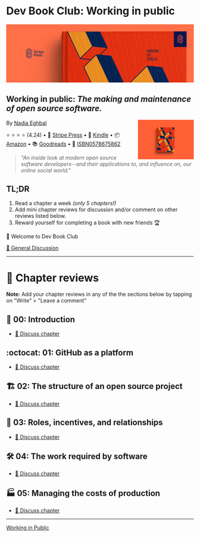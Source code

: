 # Dev Book Club: Working in public

[![Working in Public](./media/stripe-press-wip-banner.png)](https://amzn.to/3oewXJs)

## Working in public: *The making and maintenance of open source software.*

By [Nadia Eghbal](https://www.goodreads.com/author/show/15901359.Nadia_Eghbal) 
<img src="./media/wip-book.jpg" align="right" alt="Working in public book" width="150">

⭐️ ⭐️ ⭐️ ⭐️ (4.24)
• 📖 [Stripe Press](https://press.stripe.com/) 
• 📱 [Kindle](https://amzn.to/3ohZkpU)
• 📦 [Amazon](https://amzn.to/3oewXJs)
• 📚 [Goodreads](https://www.goodreads.com/book/show/54140556-working-in-public)
• 🔎 [ISBN0578675862](https://isbnsearch.org/isbn/0578675862) 

> *"An inside look at modern open source software developers--and their applications to, and influence on, our online social world."*


## TL;DR

1. Read a chapter a week *(only 5 chapters!)*
2. Add mini chapter reviews for discussion and/or comment on other reviews listed below.
3. Reward yourself for completing a book with new friends 🏆

👋 Welcome to Dev Book Club

[💬 General Discussion](https://www.notion.so/2852d9cda839429abda3690dd7864527)

---

# 📖 Chapter reviews

**Note:** Add your chapter reviews in any of the the sections below by tapping on "Write" > "Leave a comment"


## :wave: 00: Introduction
* [💬 Discuss chapter](https://github.com/dev-book-club/working-in-public/discussions/1)

## :octocat: 01: GitHub as a platform
* [💬 Discuss chapter](https://github.com/dev-book-club/working-in-public/discussions/2)

## :building_construction: 02: The structure of an open source project
* [💬 Discuss chapter](https://github.com/dev-book-club/working-in-public/discussions/3)

## 👥 03: Roles, incentives, and relationships 
* [💬 Discuss chapter](https://github.com/dev-book-club/working-in-public/discussions/4)

## 🛠 04: The work required by software
* [💬 Discuss chapter](https://github.com/dev-book-club/working-in-public/discussions/5)

## 🏭 05: Managing the costs of production
* [💬 Discuss chapter](https://github.com/dev-book-club/working-in-public/discussions/6)

---


[Working in Public](https://amzn.to/3ohZkpU)
